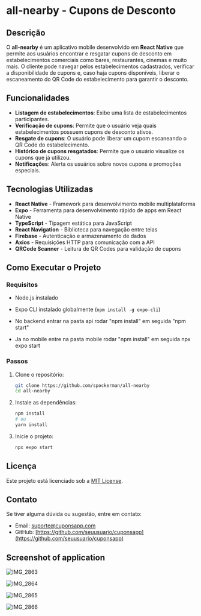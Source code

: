 # all-nearby -  Cupons de Desconto

## Descrição
O **all-nearby** é um aplicativo mobile desenvolvido em **React Native** que permite aos usuários encontrar e resgatar cupons de desconto em estabelecimentos comerciais como bares, restaurantes, cinemas e muito mais. O cliente pode navegar pelos estabelecimentos cadastrados, verificar a disponibilidade de cupons e, caso haja cupons disponíveis, liberar o escaneamento do QR Code do estabelecimento para garantir o desconto.

## Funcionalidades
- **Listagem de estabelecimentos**: Exibe uma lista de estabelecimentos participantes.
- **Verificação de cupons**: Permite que o usuário veja quais estabelecimentos possuem cupons de desconto ativos.
- **Resgate de cupons**: O usuário pode liberar um cupom escaneando o QR Code do estabelecimento.
- **Histórico de cupons resgatados**: Permite que o usuário visualize os cupons que já utilizou.
- **Notificações**: Alerta os usuários sobre novos cupons e promoções especiais.

## Tecnologias Utilizadas
- **React Native** - Framework para desenvolvimento mobile multiplataforma
- **Expo** - Ferramenta para desenvolvimento rápido de apps em React Native
- **TypeScript** - Tipagem estática para JavaScript
- **React Navigation** - Biblioteca para navegação entre telas
- **Firebase** - Autenticação e armazenamento de dados
- **Axios** - Requisições HTTP para comunicação com a API
- **QRCode Scanner** - Leitura de QR Codes para validação de cupons

## Como Executar o Projeto
### Requisitos
- Node.js instalado
- Expo CLI instalado globalmente (`npm install -g expo-cli`)
- No backend entrar na pasta api
rodar "npm install"
em seguida "npm start"

- Ja no mobile entre na pasta mobile
rodar "npm install"
em seguida npx expo start

### Passos
1. Clone o repositório:
   ```sh
   git clone https://github.com/spockerman/all-nearby
   cd all-nearby
   ```

2. Instale as dependências:
   ```sh
   npm install
   # ou
   yarn install
   ```

3. Inicie o projeto:
   ```sh
   npx expo start
   ```

## Licença
Este projeto está licenciado sob a [MIT License](LICENSE).

## Contato
Se tiver alguma dúvida ou sugestão, entre em contato:
- Email: suporte@cuponsapp.com
- GitHub: [https://github.com/seuusuario/cuponsapp](https://github.com/seuusuario/cuponsapp)

## Screenshot of application

![IMG_2863](https://github.com/user-attachments/assets/eb8e06e2-eeef-47a0-9ffe-e8a1bdf3b15e)

![IMG_2864](https://github.com/user-attachments/assets/8ac8396c-483e-4275-ab6e-d47ad920d5ff)

![IMG_2865](https://github.com/user-attachments/assets/20c3ec19-1277-4768-b79a-130911caa80b)

![IMG_2866](https://github.com/user-attachments/assets/88beb570-131b-41d0-b65d-8fd973673cb8)



